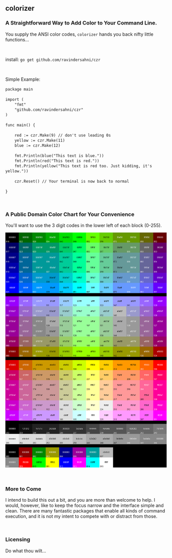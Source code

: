 ## colorizer

### A Straightforward Way to Add Color to Your Command Line.

You supply the ANSI color codes, `colorizer` hands you back nifty little functions...

<br>

install: `go get github.com/ravindersahni/czr`

<br>

Simple Example:

	package main

	import (
		"fmt"
		"github.com/ravindersahni/czr"
	)
	
	func main() {
	
		red := czr.Make(9) // don't use leading 0s
		yellow := czr.Make(11)
		blue := czr.Make(12)
    
		fmt.Println(blue("This text is blue."))
		fmt.Println(red("This text is red."))
		fmt.Println(yellow("This text is red too. Just kidding, it's yellow."))
	
		czr.Reset() // Your terminal is now back to normal
	
	}
	
<br>

### A Public Domain Color Chart for Your Convenience

You'll want to use the 3 digit codes in the lower left of each block (0-255).


![256 color chart](Xterm_256color_chart.gif?raw=true)

<br>

### More to Come

I intend to build this out a bit, and you are more than welcome to help. I would, however, like to keep the focus narrow and the interface simple and clean. There are many fantastic packages that enable all kinds of command execution, and it is not my intent to compete with or distract from those.

<br>

### Licensing
Do what thou wilt...
